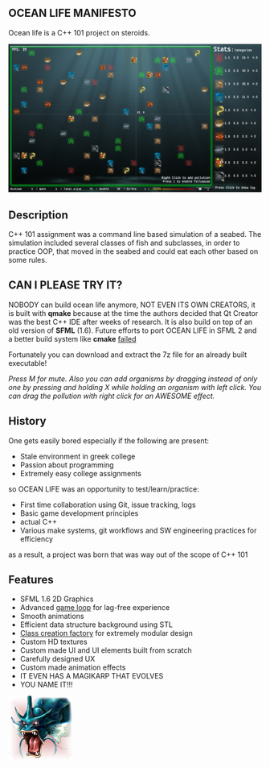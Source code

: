 ## OCEAN LIFE MANIFESTO
Ocean life is a C++ 101 project on steroids.

![Sample Image](sample.png)

## Description
C++ 101 assignment was a command line based simulation of a seabed. The simulation included several classes of fish and subclasses, in order to practice OOP, that moved in the seabed and could eat each other based on some rules.

## CAN I PLEASE TRY IT?
NOBODY can build ocean life anymore, NOT EVEN ITS OWN CREATORS, it is built with **qmake** because at the time the authors decided that Qt Creator was the best C++ IDE after weeks of research. It is also build on top of an old version of **SFML** (1.6). Future efforts to port OCEAN LIFE in SFML 2 and a better build system like **cmake** [failed](http://www.screenr.com/CWAH)

Fortunately you can download and extract the 7z file for an already built executable!

*Press M for mute. Also you can add organisms by dragging instead of only one by pressing and holding X while holding an organism with left click. You can drag the pollution with right click for an AWESOME effect.*

## History
One gets easily bored especially if the following are present:
- Stale environment in greek college
- Passion about programming
- Extremely easy college assignments

so OCEAN LIFE was an opportunity to test/learn/practice:
- First time collaboration using Git, issue tracking, logs
- Basic game development principles
- actual C++
- Various make systems, git workflows and SW engineering practices for efficiency

as a result, a project was born that was way out of the scope of C++ 101

## Features
- SFML 1.6 2D Graphics
- Advanced [game loop](http://www.koonsolo.com/news/dewitters-gameloop/) for lag-free experience
- Smooth animations
- Efficient data structure background using STL
- [Class creation factory](https://github.com/sespiros/ceid-projects/blob/ocean_life/src/classregistry.cpp) for extremely modular design
- Custom HD textures
- Custom made UI and UI elements built from scratch
- Carefully designed UX
- Custom made animation effects
- IT EVEN HAS A MAGIKARP THAT EVOLVES
- YOU NAME IT!!!


![Legendary](LEGENDARY.png)

